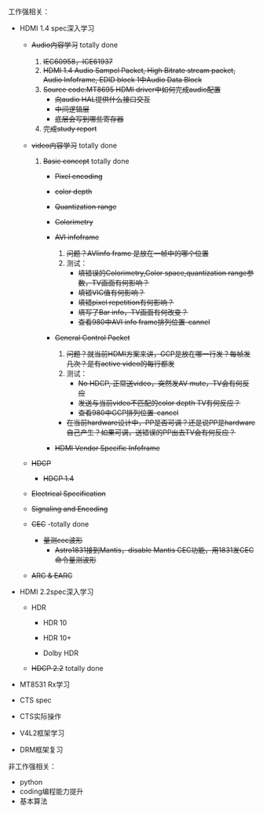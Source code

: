 工作强相关：

* HDMI 1.4 spec深入学习
  * ~~Audio内容学习~~ totally done
    
    1. ~~IEC60958，ICE61937~~
    2. ~~HDMI 1.4 Audio Sampel Packet, High Bitrate stream packet, Audio Infoframe, EDID block 1中Audio Data Block~~
    3. ~~Source code:MT8695 HDMI driver中如何完成audio配置~~
       * ~~向audio HAL提供什么接口交互~~
       * ~~中间逻辑层~~
       * ~~底层会写到哪些寄存器~~
    4. ~~完成study report~~
    
  * ~~video内容学习~~ totally done
    
    1. ~~Basic concept~~ totally done
      
       * ~~Pixel encoding~~
       * ~~color depth~~
       * ~~Quantization range~~
       * ~~Colorimetry~~
       * ~~AVI infoframe~~
         
         1. ~~问题？AVIinfo frame 是放在一帧中的哪个位置~~
         2. 测试：
            * ~~填错误的Colorimetry,Color space,quantization range参数，TV画面有何影响？~~
            * ~~填错VIC值有何影响？~~
            * ~~填错pixel repetition有何影响？~~
            * ~~填写了Bar info，TV画面有何改变？~~
            * ~~查看980中AVI info frame排列位置-cannel~~
       * ~~General Control Packet~~
         
         1. ~~问题？就当前HDMI方案来讲，GCP是放在哪一行发？每帧发几次？是有active video的每行都发~~
         2. 测试：
            * ~~No HDCP, 正常送video，突然发AV mute，TV会有何反应~~
            * ~~发送与当前video不匹配的color depth TV有何反应？~~
            * ~~查看980中GCP排列位置-cancel~~
          * ~~在当前hardware设计中，PP是否可调？还是说PP是hardware自己产生？如果可调，送错误的PP出去TV会有何反应？~~
       * ~~HDMI Vendor Specific Infoframe~~
    
  * ~~HDCP~~
    
    * ~~HDCP 1.4~~
    
  * ~~Electrical Specification~~
  
  * ~~Signaling and Encoding~~
  
  * ~~CEC~~ -totally done
  
    * ~~量测cec波形~~
      * ~~Astro1831接到Mantis，disable Mantis CEC功能，用1831发CEC命令量测波形~~
  
  * ~~ARC & EARC~~
  
* HDMI 2.2spec深入学习

  * HDR 

    * HDR 10

    * HDR 10+

    * Dolby HDR

  * ~~HDCP 2.2~~ totally done

* MT8531 Rx学习

* CTS spec

* CTS实际操作

* V4L2框架学习

* DRM框架复习

非工作强相关：

* python
* coding编程能力提升
* 基本算法